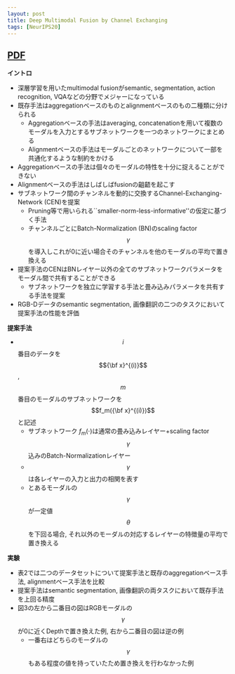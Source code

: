 ```yaml
---
layout: post
title: Deep Multimodal Fusion by Channel Exchanging 
tags: [NeurIPS20]
---
```


## [PDF](https://papers.nips.cc/paper/2020/file/339a18def9898dd60a634b2ad8fbbd58-Paper.pdf)

**イントロ**
- 深層学習を用いたmultimodal fusionがsemantic, segmentation, action recognition, VQAなどの分野でメジャーになっている
- 既存手法はaggregationベースのものとalignmentベースのもの二種類に分けられる
  - Aggregationベースの手法はaveraging, concatenationを用いて複数のモーダルを入力とするサブネットワークを一つのネットワークにまとめる
  - Alignmentベースの手法はモーダルごとのネットワークについて一部を共通化するような制約をかける
- Aggregationベースの手法は個々のモーダルの特性を十分に捉えることができない
- Alignmentベースの手法はしばしばfusionの齟齬を起こす
- サブネットワーク間のチャンネルを動的に交換するChannel-Exchanging-Network (CEN)を提案
  - Pruning等で用いられる``smaller-norm-less-informative''の仮定に基づく手法
  - チャンネルごとにBatch-Normalization (BN)のscaling factor $$\gamma$$を導入しこれが0に近い場合そのチャンネルを他のモーダルの平均で置き換える
- 提案手法のCENはBNレイヤー以外の全てのサブネットワークパラメータをモーダル間で共有することができる
  - サブネットワークを独立に学習する手法と畳み込みパラメータを共有する手法を提案
- RGB-Dデータのsemantic segmentation, 画像翻訳の二つのタスクにおいて提案手法の性能を評価 

**提案手法**
- $$i$$番目のデータを$${\bf x}^{(i)}$$, $$m$$番目のモーダルのサブネットワークを $$f_m({\bf x}^{(i)})$$と記述
  - サブネットワーク $f_m(\cdot)$は通常の畳み込みレイヤー+scaling factor $$\gamma$$込みのBatch-Normalizationレイヤー
  - $$\gamma$$は各レイヤーの入力と出力の相関を表す
  - とあるモーダルの$$\gamma$$が一定値 $$\theta$$を下回る場合, それ以外のモーダルの対応するレイヤーの特徴量の平均で置き換える

**実験**
- 表2では二つのデータセットについて提案手法と既存のaggregationベース手法, alignmentベース手法を比較
- 提案手法はsemantic segmentation, 画像翻訳の両タスクにおいて既存手法を上回る精度
- 図3の左から二番目の図はRGBモーダルの$$\gamma$$が0に近くDepthで置き換えた例, 右から二番目の図は逆の例
  - 一番右はどちらのモーダルの $$\gamma$$もある程度の値を持っていたため置き換えを行わなかった例 

